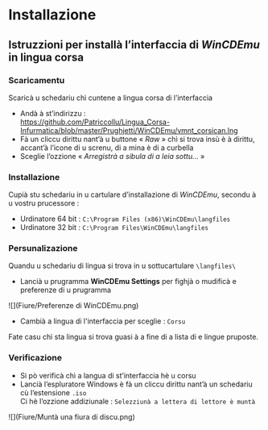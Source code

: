 # Installazione

## Istruzzioni per installà l’interfaccia di _WinCDEmu_ in lingua corsa

### Scaricamentu

Scaricà u schedariu chì cuntene a lingua corsa di l’interfaccia
- Andà à st’indirizzu :  
https://github.com/Patriccollu/Lingua_Corsa-Infurmatica/blob/master/Prughjetti/WinCDEmu/vmnt_corsican.lng
- Fà un cliccu dirittu nant’à u buttone « _Raw_ » chì si trova insù è à dirittu, accant’à l’icone di u screnu, di a mina è di a curbella
- Sceglie l’ozzione « _Arregistrà a sibula di a leia sottu…_ »

### Installazione

Cupià stu schedariu in u cartulare d’installazione di _WinCDEmu_, secondu à u vostru prucessore :
- Urdinatore 64 bit : `C:\Program Files (x86)\WinCDEmu\langfiles`
- Urdinatore 32 bit : `C:\Program Files\WinCDEmu\langfiles`

### Persunalizazione

Quandu u schedariu di lingua si trova in u sottucartulare `\langfiles\`
- Lancià u prugramma __WinCDEmu Settings__ per fighjà o mudificà e preferenze di u prugramma

![](Fiure/Preferenze di WinCDEmu.png)

- Cambià a lingua di l'interfaccia per sceglie : `Corsu`

Fate casu chì sta lingua si trova guasi à a fine di a lista di e lingue pruposte.

### Verificazione

- Si pò verificà chì a langua di st’interfaccia hè u corsu
- Lancià l’espluratore Windows è fà un cliccu dirittu nant’à un schedariu cù l’estensione `.iso`  
Ci hè l’ozzione addiziunale : `Selezziunà a lettera di lettore è muntà`

![](Fiure/Muntà una fiura di discu.png)
